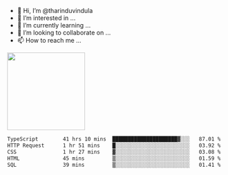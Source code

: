 - 👋 Hi, I’m @tharinduvindula
- 👀 I’m interested in ...
- 🌱 I’m currently learning ...
- 💞️ I’m looking to collaborate on ...
- 📫 How to reach me ...

<!---
tharinduvindula/tharinduvindula is a ✨ special ✨ repository because its `README.md` (this file) appears on your GitHub profile.
You can click the Preview link to take a look at your changes.
--->

<img height="180em" src="https://github-readme-stats.vercel.app/api?username=tharinduvindula&show_icons=true&hide_border=false&&count_private=true&include_all_commits=true" />


<!--START_SECTION:waka-->

```txt
TypeScript        41 hrs 10 mins  █████████████████████▓░░░   87.01 %
HTTP Request      1 hr 51 mins    █░░░░░░░░░░░░░░░░░░░░░░░░   03.92 %
CSS               1 hr 27 mins    ▓░░░░░░░░░░░░░░░░░░░░░░░░   03.08 %
HTML              45 mins         ▒░░░░░░░░░░░░░░░░░░░░░░░░   01.59 %
SQL               39 mins         ▒░░░░░░░░░░░░░░░░░░░░░░░░   01.41 %
```

<!--END_SECTION:waka-->
